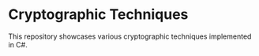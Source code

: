 # Cryptographic Techniques
This repository showcases various cryptographic techniques implemented in C#.
